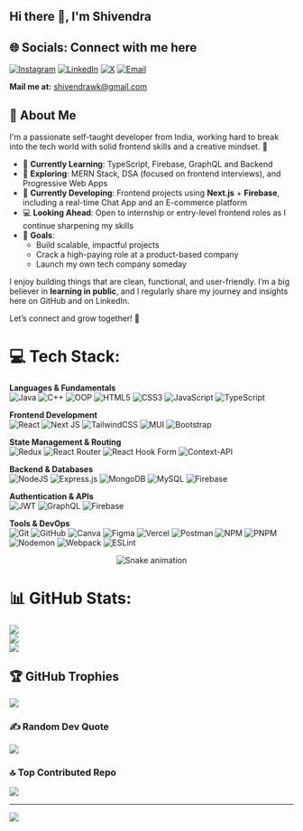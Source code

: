## Hi there 👋, I'm Shivendra

## 🌐 Socials: Connect with me here  
[![Instagram](https://img.shields.io/badge/Instagram-%23E4405F.svg?logo=Instagram&logoColor=white)](https://instagram.com/shivendrawk) 
[![LinkedIn](https://img.shields.io/badge/LinkedIn-%230077B5.svg?logo=linkedin&logoColor=white)](https://linkedin.com/in/shivendra-dwivedi) 
[![X](https://img.shields.io/badge/X-black.svg?logo=X&logoColor=white)](https://x.com/@shivendrawk) 
[![Email](https://img.shields.io/badge/Email-D14836?logo=gmail&logoColor=white)](mailto:shivendrawk@gmail.com)  

**Mail me at:** shivendrawk@gmail.com


## 👋 About Me

I'm a passionate self-taught developer from India, working hard to break into the tech world with solid frontend skills and a creative mindset. 🚀

- 🎯 **Currently Learning**: TypeScript, Firebase, GraphQL and Backend
- 🧠 **Exploring**: MERN Stack, DSA (focused on frontend interviews), and Progressive Web Apps
- 🔨 **Currently Developing**: Frontend projects using **Next.js** + **Firebase**, including a real-time Chat App and an E-commerce platform  
- 💻 **Looking Ahead**: Open to internship or entry-level frontend roles as I continue sharpening my skills  
- 🌱 **Goals**:  
  - Build scalable, impactful projects  
  - Crack a high-paying role at a product-based company  
  - Launch my own tech company someday

I enjoy building things that are clean, functional, and user-friendly. I’m a big believer in **learning in public**, and I regularly share my journey and insights here on GitHub and on LinkedIn.

Let’s connect and grow together! 🚀


# 💻 Tech Stack:
**Languages & Fundamentals**  
![Java](https://img.shields.io/badge/Java-%23ED8B00.svg?style=for-the-badge&logo=java&logoColor=white) 
![C++](https://img.shields.io/badge/C++-%2300599C.svg?style=for-the-badge&logo=c%2B%2B&logoColor=white) 
![OOP](https://img.shields.io/badge/OOP-%23FF6F61.svg?style=for-the-badge&logo=codeforces&logoColor=white)
![HTML5](https://img.shields.io/badge/html5-%23E34F26.svg?style=for-the-badge&logo=html5&logoColor=white) 
![CSS3](https://img.shields.io/badge/css3-%231572B6.svg?style=for-the-badge&logo=css3&logoColor=white) 
![JavaScript](https://img.shields.io/badge/javascript-%23323330.svg?style=for-the-badge&logo=javascript&logoColor=%23F7DF1E) 
![TypeScript](https://img.shields.io/badge/typescript-%23007ACC.svg?style=for-the-badge&logo=typescript&logoColor=white)

**Frontend Development**  
![React](https://img.shields.io/badge/react-%2320232a.svg?style=for-the-badge&logo=react&logoColor=%2361DAFB) 
![Next JS](https://img.shields.io/badge/Next-black?style=for-the-badge&logo=next.js&logoColor=white) 
![TailwindCSS](https://img.shields.io/badge/tailwindcss-%2338B2AC.svg?style=for-the-badge&logo=tailwind-css&logoColor=white) 
![MUI](https://img.shields.io/badge/MUI-%230081CB.svg?style=for-the-badge&logo=mui&logoColor=white) 
![Bootstrap](https://img.shields.io/badge/bootstrap-%238511FA.svg?style=for-the-badge&logo=bootstrap&logoColor=white)

**State Management & Routing**  
![Redux](https://img.shields.io/badge/redux-%23593d88.svg?style=for-the-badge&logo=redux&logoColor=white) 
![React Router](https://img.shields.io/badge/React_Router-CA4245?style=for-the-badge&logo=react-router&logoColor=white) 
![React Hook Form](https://img.shields.io/badge/React%20Hook%20Form-%23EC5990.svg?style=for-the-badge&logo=reacthookform&logoColor=white) 
![Context-API](https://img.shields.io/badge/Context--Api-000000?style=for-the-badge&logo=react)

**Backend & Databases**  
![NodeJS](https://img.shields.io/badge/node.js-6DA55F?style=for-the-badge&logo=node.js&logoColor=white) 
![Express.js](https://img.shields.io/badge/express.js-%23404d59.svg?style=for-the-badge&logo=express&logoColor=%2361DAFB) 
![MongoDB](https://img.shields.io/badge/MongoDB-%234ea94b.svg?style=for-the-badge&logo=mongodb&logoColor=white) 
![MySQL](https://img.shields.io/badge/mysql-4479A1.svg?style=for-the-badge&logo=mysql&logoColor=white)
![Firebase](https://img.shields.io/badge/firebase-%23039BE5.svg?style=for-the-badge&logo=firebase)

**Authentication & APIs**  
![JWT](https://img.shields.io/badge/JWT-black?style=for-the-badge&logo=JSON%20web%20tokens) 
![GraphQL](https://img.shields.io/badge/-GraphQL-E10098?style=for-the-badge&logo=graphql&logoColor=white) 
![Firebase](https://img.shields.io/badge/firebase-a08021?style=for-the-badge&logo=firebase&logoColor=ffcd34)

**Tools & DevOps**  
![Git](https://img.shields.io/badge/git-%23F05033.svg?style=for-the-badge&logo=git&logoColor=white) 
![GitHub](https://img.shields.io/badge/github-%23121011.svg?style=for-the-badge&logo=github&logoColor=white) 
![Canva](https://img.shields.io/badge/Canva-%2300C4CC.svg?style=for-the-badge&logo=Canva&logoColor=white) 
![Figma](https://img.shields.io/badge/figma-%23F24E1E.svg?style=for-the-badge&logo=figma&logoColor=white) 
![Vercel](https://img.shields.io/badge/vercel-%23000000.svg?style=for-the-badge&logo=vercel&logoColor=white) 
![Postman](https://img.shields.io/badge/Postman-FF6C37?style=for-the-badge&logo=postman&logoColor=white) 
![NPM](https://img.shields.io/badge/NPM-%23CB3837.svg?style=for-the-badge&logo=npm&logoColor=white) 
![PNPM](https://img.shields.io/badge/pnpm-%234a4a4a.svg?style=for-the-badge&logo=pnpm&logoColor=f69220) 
![Nodemon](https://img.shields.io/badge/NODEMON-%23323330.svg?style=for-the-badge&logo=nodemon&logoColor=%BBDEAD) 
![Webpack](https://img.shields.io/badge/webpack-%238DD6F9.svg?style=for-the-badge&logo=webpack&logoColor=black) 
![ESLint](https://img.shields.io/badge/ESLint-4B3263?style=for-the-badge&logo=eslint&logoColor=white)

<!-- Snake Game Repo View -->

<div align="center">
  <img src="https://profile-readme-generator.com/assets/snake.svg" alt="Snake animation" />
</div>

# 📊 GitHub Stats:
![](https://github-readme-stats.vercel.app/api?username=ShivWK&theme=dark&hide_border=false&include_all_commits=true&count_private=true)<br/>
![](https://nirzak-streak-stats.vercel.app/?user=ShivWK&theme=dark&hide_border=false)<br/>
![](https://github-readme-stats.vercel.app/api/top-langs/?username=ShivWK&theme=dark&hide_border=false&include_all_commits=true&count_private=true&layout=compact)

## 🏆 GitHub Trophies
![](https://github-profile-trophy.vercel.app/?username=ShivWK&theme=radical&no-frame=false&no-bg=true&margin-w=4)

### ✍️ Random Dev Quote
![](https://quotes-github-readme.vercel.app/api?type=horizontal&theme=radical)

### 🔝 Top Contributed Repo
![](https://github-contributor-stats.vercel.app/api?username=ShivWK&limit=5&theme=dark&combine_all_yearly_contributions=true)

---
[![](https://visitcount.itsvg.in/api?id=ShivWK&icon=0&color=0)](https://visitcount.itsvg.in)

<!-- Proudly created with GPRM ( https://gprm.itsvg.in ) -->
